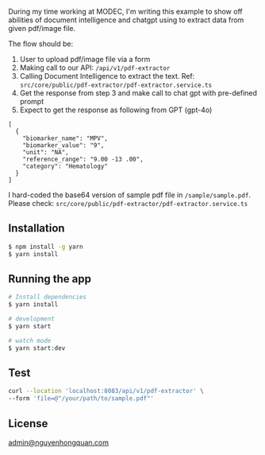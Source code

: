 During my time working at MODEC, I'm writing this example to show off abilities of document intelligence and chatgpt using to extract data from given pdf/image file.

The flow should be:

1. User to upload pdf/image file via a form
2. Making call to our API: `/api/v1/pdf-extractor`
3. Calling Document Intelligence to extract the text. Ref: `src/core/public/pdf-extractor/pdf-extractor.service.ts`
4. Get the response from step 3 and make call to chat gpt with pre-defined prompt
5. Expect to get the response as following from GPT (gpt-4o)

```
[
  {
    "biomarker_name": "MPV",
    "biomarker_value": "9",
    "unit": "NA",
    "reference_range": "9.00 -13 .00",
    "category": "Hematology"
  }
]
```

I hard-coded the base64 version of sample pdf file in `/sample/sample.pdf`. Please check: `src/core/public/pdf-extractor/pdf-extractor.service.ts`

## Installation

```bash
$ npm install -g yarn
$ yarn install
```

## Running the app

```bash
# Install dependencies
$ yarn install

# development
$ yarn start

# watch mode
$ yarn start:dev
```

## Test
```bash
curl --location 'localhost:8083/api/v1/pdf-extractor' \
--form 'file=@"/your/path/to/sample.pdf"'
```

## License

admin@nguyenhongquan.com
